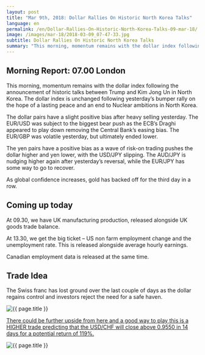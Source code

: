 ```yaml
---
layout: post
title: "Mar 9th, 2018: Dollar Rallies On Historic North Korea Talks"
language: en
permalink: /en/Dollar-Rallies-On-Historic-North-Korea-Talks-09-mar-18/
image: /images/mar-18/2018-03-09_07-47-33.jpg
subtitle: Dollar Rallies On Historic North Korea Talks
summary: "This morning, momentum remains with the dollar index following the announcement of historic talks between Trump and Kim Jong Un in North Korea. The dollar index is unchanged following yesterday’s bumper rally on the hope of a lasting peace and an end to Nuclear ambitions in North Korea"
---
```

## Morning Report: 07.00 London

This morning, momentum remains with the dollar index following the announcement of historic talks between Trump and Kim Jong Un in North Korea. The dollar index is unchanged following yesterday’s bumper rally on the hope of a lasting peace and an end to Nuclear ambitions in North Korea. 

The dollar pairs have a slight positive bias after heavy selling yesterday. The EUR/USD was subject to the biggest bear push as the ECB’s Draghi appeared to play down removing the Central Bank’s easing bias. The EUR/GBP was volatile yesterday, but ultimately ended lower. 

The yen pairs have a positive bias as a wave of risk-on trading pushes the dollar higher and yen lower, with the USD/JPY slipping. The AUD/JPY is nudging higher again after yesterday’s reversal, while the EUR/JPY has some way to go to recover. 

As global confidence increases, gold has backed off for the third day in a row. 

## Coming up today 

At 09.30, we have UK manufacturing production, released alongside UK goods trade balance. 

At 13.30, we get the big ticket – US non farm employment change and the unemployment rate. This is released alongside average hourly earnings. 

Canadian employment data is released at the same time. 

## Trade Idea

The Swiss franc has lost ground over the last couple of days as the dollar regains control and investors reject the need for a safe haven.

<img class="post-image" src="{{ site.url }}/images/mar-18/2018-03-09_07-47-33.jpg" alt="{{ page.title }}" title="{{ page.title }}">

<a href="%LINK%%?currency=GBP&market=forex&underlying=frxUSDCHF&formname=higherlower&duration_amount=14&duration_units=d&amount=10&amount_type=payout&expiry_type=duration&barrier=0.9550" target="_blank">There could be further upside from here and a good way to play this is a HIGHER trade predicting that the USD/CHF will close above 0.9550 in 14 days for a potential return of 119%.</a>

<img class="post-image" src="{{ site.url }}/images/mar-18/2018-03-09_07-49-36.jpg" alt="{{ page.title }}" title="{{ page.title }}">
